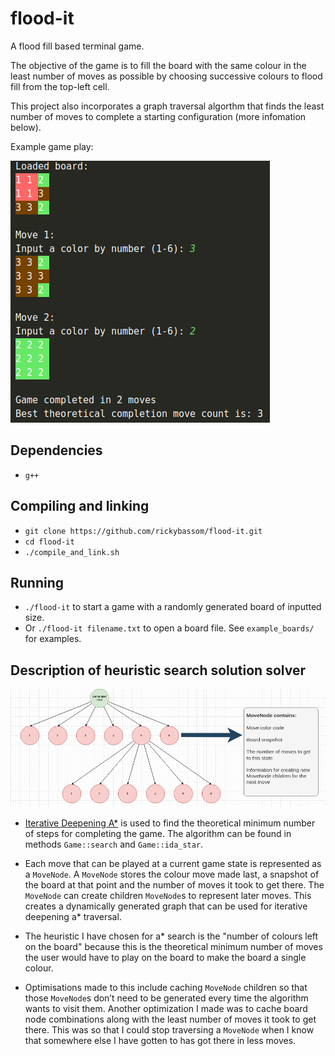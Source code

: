 # flood-it

A flood fill based terminal game.

The objective of the game is to fill the board with the same colour in the least number of moves as possible by choosing successive colours to flood fill from the top-left cell.

This project also incorporates a graph traversal algorthm that finds the least number of moves to complete a starting configuration (more infomation below).

Example game play:

![Game play image](game-play-screenshot.png)

## Dependencies
* `g++`

## Compiling and linking
* `git clone https://github.com/rickybassom/flood-it.git`
* `cd flood-it`
* `./compile_and_link.sh`

## Running
* `./flood-it` to start a game with a randomly generated board of inputted size.
* Or `./flood-it filename.txt` to open a board file. See `example_boards/` for examples.

## Description of heuristic search solution solver

![Algorithm graph](algorithm-graph-image.png)

* [Iterative Deepening A*](https://en.wikipedia.org/wiki/Iterative_deepening_A*) is used to find the theoretical minimum number of steps for completing the game. The algorithm can be found in methods `Game::search` and `Game::ida_star`.

* Each move that can be played at a current game state is represented as a `MoveNode`. A `MoveNode` stores the colour move made last, a snapshot of the board at that point and the number of moves it took to get there. The `MoveNode` can create children `MoveNode`s to represent later moves. This creates a dynamically generated graph that can be used for iterative deepening a* traversal.

* The heuristic I have chosen for a* search is the "number of colours left on the board" because this is the theoretical minimum number of moves the user would have to play on the board to make the board a single colour. 

* Optimisations made to this include caching `MoveNode` children so that those `MoveNode`s don’t need to be generated every time the algorithm wants to visit them. Another optimization I made was to cache board node combinations along with the least number of moves it took to get there. This was so that I could stop traversing a `MoveNode` when I know that somewhere else I have gotten to has got there in less moves.

